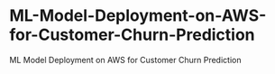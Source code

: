 # ML-Model-Deployment-on-AWS-for-Customer-Churn-Prediction
ML Model Deployment on AWS for Customer Churn Prediction

